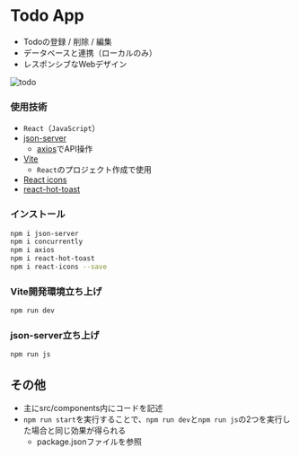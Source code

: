 # Todo App
- Todoの登録 / 削除 / 編集
- データベースと連携（ローカルのみ）
- レスポンシブなWebデザイン

![todo](https://github.com/clumsyg/TodoApp/assets/154292137/d849b099-44fd-4150-9201-d1da2bc7c9fa)

### 使用技術
- `React`（`JavaScript`）
- [json-server](https://github.com/typicode/json-server)
    - [axios](https://axios-http.com)でAPI操作
- [Vite](https://ja.vitejs.dev)
    - `React`のプロジェクト作成で使用
- [React icons](https://react-icons.github.io/react-icons/)
- [react-hot-toast](https://react-hot-toast.com)

### インストール
```bash
npm i json-server
npm i concurrently
npm i axios
npm i react-hot-toast
npm i react-icons --save
```

### Vite開発環境立ち上げ
```bash
npm run dev
```

### json-server立ち上げ
```bash
npm run js
```

## その他
- 主にsrc/components内にコードを記述
- `npm run start`を実行することで、`npm run dev`と`npm run js`の2つを実行した場合と同じ効果が得られる
    - package.jsonファイルを参照